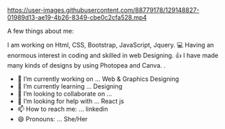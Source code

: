 
https://user-images.githubusercontent.com/88779178/129148827-01989d13-ae19-4b26-8349-cbe0c2cfa528.mp4





A few things about me:

I am working on Html, CSS, Bootstrap, JavaScript, Jquery. 💻 Having an enormous interest in coding and skilled in web Designing. 👍 I have made many kinds of designs by using Photopea and Canva. .

- 🔭 I’m currently working on ... Web & Graphics Designing
- 🌱 I’m currently learning ... Designing
- 👯 I’m looking to collaborate on ...
- 🤔 I’m looking for help with ... React js
- 📫 How to reach me: ... linkedin
- 😄 Pronouns: ... She/Her

